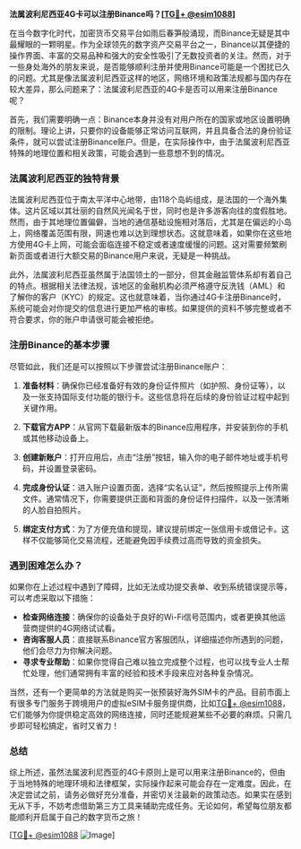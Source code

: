 **法属波利尼西亚4G卡可以注册Binance吗？[[TG💪+ @esim1088](https://t.me/s/esim1088)]**

在当今数字化时代，加密货币交易平台如雨后春笋般涌现，而Binance无疑是其中最耀眼的一颗明星。作为全球领先的数字资产交易平台之一，Binance以其便捷的操作界面、丰富的交易品种和强大的安全性吸引了无数投资者的关注。然而，对于一些身处海外的朋友来说，是否能够顺利注册并使用Binance可能是一个困扰已久的问题。尤其是像法属波利尼西亚这样的地区，网络环境和政策法规都与国内存在较大差异，那么问题来了：法属波利尼西亚的4G卡是否可以用来注册Binance呢？

首先，我们需要明确一点：Binance本身并没有对用户所在的国家或地区设置明确的限制。理论上讲，只要你的设备能够正常访问互联网，并且具备合法的身份验证条件，就可以尝试注册Binance账户。但是，在实际操作中，由于法属波利尼西亚特殊的地理位置和相关政策，可能会遇到一些意想不到的情况。

### 法属波利尼西亚的独特背景

法属波利尼西亚位于南太平洋中心地带，由118个岛屿组成，是法国的一个海外集体。这片区域以其壮丽的自然风光闻名于世，同时也是许多游客向往的度假胜地。然而，由于其地理位置偏僻，当地的通信基础设施相对落后，尤其是在偏远的小岛上，网络覆盖范围有限，网速也难以达到理想状态。这就意味着，如果你在这些地方使用4G卡上网，可能会面临连接不稳定或者速度缓慢的问题。这对需要频繁刷新页面或者进行大额交易的Binance用户来说，无疑是一种挑战。

此外，法属波利尼西亚虽然属于法国领土的一部分，但其金融监管体系却有着自己的特点。根据相关法律法规，该地区的金融机构必须严格遵守反洗钱（AML）和了解你的客户（KYC）的规定。这也就意味着，当你通过4G卡注册Binance时，系统可能会对你提交的信息进行更加严格的审核。如果提供的资料不够完整或者不符合要求，你的账户申请很可能会被拒绝。

### 注册Binance的基本步骤

尽管如此，我们还是可以按照以下步骤尝试注册Binance账户：

1. **准备材料**：确保你已经准备好有效的身份证件照片（如护照、身份证等），以及一张支持国际支付功能的银行卡。这些信息将在后续的身份验证过程中起到关键作用。

2. **下载官方APP**：从官网下载最新版本的Binance应用程序，并安装到你的手机或其他移动设备上。

3. **创建新账户**：打开应用后，点击“注册”按钮，输入你的电子邮件地址或手机号码，并设置登录密码。

4. **完成身份认证**：进入账户设置页面，选择“实名认证”，然后按照提示上传所需文件。通常情况下，你需要提供正面和背面的身份证件扫描件，以及一张清晰的人脸自拍照片。

5. **绑定支付方式**：为了方便充值和提现，建议提前绑定一张信用卡或借记卡。这样不仅能够简化交易流程，还能避免因手续费过高而导致的资金损失。

### 遇到困难怎么办？

如果你在上述过程中遇到了障碍，比如无法成功提交表单、收到系统错误提示等，可以考虑采取以下措施：

- **检查网络连接**：确保你的设备处于良好的Wi-Fi信号范围内，或者更换其他运营商提供的4G网络试试看。
- **咨询客服人员**：直接联系Binance官方客服团队，详细描述你所遇到的问题，他们会尽力为你解决问题。
- **寻求专业帮助**：如果你觉得自己难以独立完成整个过程，也可以找专业人士帮忙处理，他们通常拥有丰富的经验和技术手段来应对各种复杂情况。

当然，还有一个更简单的方法就是购买一张预装好海外SIM卡的产品。目前市面上有很多专门服务于跨境用户的虚拟eSIM卡服务提供商，比如[TG💪+ @esim1088](https://t.me/s/esim1088)，它们能够为你提供稳定高效的网络连接，同时还能规避某些不必要的麻烦。只需几步即可轻松搞定，省时又省力！

### 总结

综上所述，虽然法属波利尼西亚的4G卡原则上是可以用来注册Binance的，但由于当地特殊的地理环境和法律框架，实际操作起来可能会存在一定难度。因此，在决定尝试之前，请务必做好充分准备，并密切关注最新的政策动态。如果实在感到无从下手，不妨考虑借助第三方工具来辅助完成任务。无论如何，希望每位朋友都能顺利开启属于自己的数字货币之旅！

[[TG💪+ @esim1088](https://t.me/s/esim1088) ![Image](https://i.postimg.cc/4NQfJmqS/Snipaste-2025-05-13-00-14-12.png)]